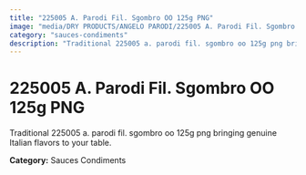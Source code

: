 ```yaml
---
title: "225005 A. Parodi Fil. Sgombro OO 125g PNG"
image: "media/DRY PRODUCTS/ANGELO PARODI/225005 A. Parodi Fil. Sgombro OO 125g_PNG.png"
category: "sauces-condiments"
description: "Traditional 225005 a. parodi fil. sgombro oo 125g png bringing genuine Italian flavors to your table."
---
```


# 225005 A. Parodi Fil. Sgombro OO 125g PNG

Traditional 225005 a. parodi fil. sgombro oo 125g png bringing genuine Italian flavors to your table.

**Category:** Sauces Condiments
